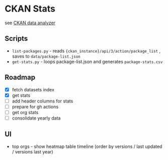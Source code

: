 # CKAN Stats 

see [CKAN data analyzer](https://docs.google.com/document/d/1Emrco1IWSVUrHCGGPlFBf8qqCEucECJi/) 

## Scripts

- `list-packages.py` - reads `{ckan_instance}/api/3/action/package_list` , saves to `data/package-list.json`
- `get-stats.py` - loops package-list.json and generates `package-stats.csv`

## Roadmap 

- [x] fetch datasets index
- [x] get stats
- [ ] add header columns for stats
- [ ] prepare for gh actions
- [ ] get org stats
- [ ] consolidate yearly data

## UI
- top orgs - show heatmap table timeline (order by versions / last updated / versions last year)
